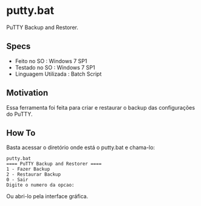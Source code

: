 putty.bat
=========

PuTTY Backup and Restorer.

## Specs
* Feito no SO : Windows 7 SP1
* Testado no SO : Windows 7 SP1
* Linguagem Utilizada : Batch Script

## Motivation
Essa ferramenta foi feita para criar e restaurar o backup das configurações do PuTTY.

## How To
Basta acessar o diretório onde está o putty.bat e chama-lo: 

```
putty.bat
==== PuTTY Backup and Restorer ====
1 - Fazer Backup
2 - Restaurar Backup
0 - Sair
Digite o numero da opcao: 
```

Ou abri-lo pela interface gráfica.

